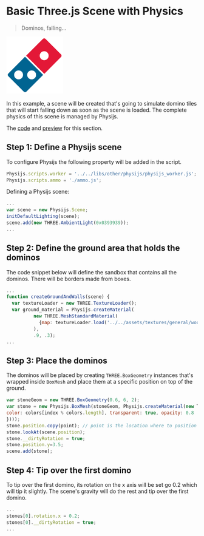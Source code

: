 # Basic Three.js Scene with Physics
> Dominos, falling...

<img src="img/domino.png" width="150">

In this example, a scene will be created that's going to simulate domino tiles that will start falling down as soon as the scene is loaded. The complete physics of this scene is managed by Physijs.

The [code](https://github.com/cg2021c/threejs-presentation-vincent-dan-teman-teman/blob/main/Physijs/Code/src/chapter-12/js/12-01.js) 
and [preview](https://cg2021c.github.io/threejs-presentation-vincent-dan-teman-teman/Physijs/Code/src/chapter-12/01-dominos.html) for this section.

## Step 1: Define a Physijs scene
To configure Physijs the following property will be added in the script.
```js
Physijs.scripts.worker = '../../libs/other/physijs/physijs_worker.js';
Physijs.scripts.ammo = './ammo.js';
```
Defining a Physijs scene:
```js
...
var scene = new Physijs.Scene;
initDefaultLighting(scene);
scene.add(new THREE.AmbientLight(0x0393939));
...
```
## Step 2: Define the ground area that holds the dominos
The code snippet below will define the sandbox that contains all the dominos. There will be borders made from boxes.
```js
...
function createGroundAndWalls(scene) {
  var textureLoader = new THREE.TextureLoader();
  var ground_material = Physijs.createMaterial(
          new THREE.MeshStandardMaterial(
            {map: textureLoader.load('../../assets/textures/general/wood-2.jpg')}
          ),
          .9, .3);
...
```
## Step 3: Place the dominos
The dominos will be placed by creating `THREE.BoxGeometry` instances that's wrapped inside `BoxMesh` and place them at a specific position on top of the ground.
```js
var stoneGeom = new THREE.BoxGeometry(0.6, 6, 2);
var stone = new Physijs.BoxMesh(stoneGeom, Physijs.createMaterial(new THREE.MeshStandardMaterial({
color: colors[index % colors.length], transparent: true, opacity: 0.8
})));
stone.position.copy(point); // point is the location where to position the stone
stone.lookAt(scene.position);
stone.__dirtyRotation = true;
stone.position.y=3.5;
scene.add(stone);
```
## Step 4: Tip over the first domino
To tip over the first domino, its rotation on the x axis will be set go 0.2 which will tip it slightly. The scene's gravity will do the rest and tip over the first domino.
```js
...
stones[0].rotation.x = 0.2;
stones[0].__dirtyRotation = true;
...
```